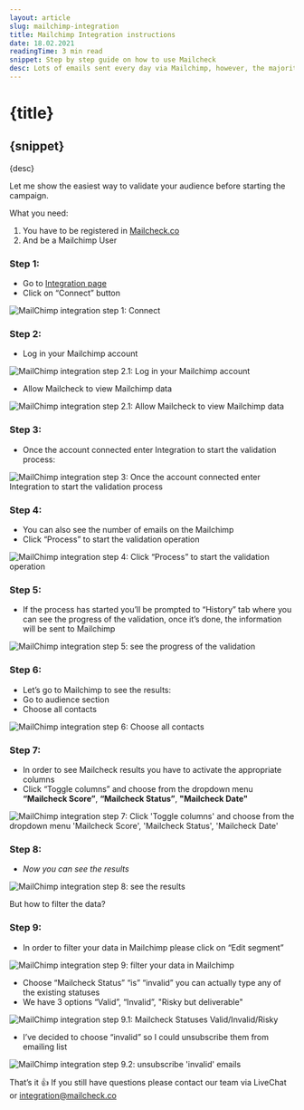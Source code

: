 ```yaml
---
layout: article
slug: mailchimp-integration
title: Mailchimp Integration instructions
date: 18.02.2021
readingTime: 3 min read
snippet: Step by step guide on how to use Mailcheck
desc: Lots of emails sent every day via Mailchimp, however, the majority of the emails got bounced. In order to prevent it, we’ve created Mailcheck.
---
```


# **{title}**

## {snippet}

{desc}

Let me show the easiest way to validate your audience before starting the campaign.

What you need:

1. You have to be registered in [Mailcheck.co](http://mailcheck.co/)
2. And be a Mailchimp User

### Step 1:

- Go to [Integration page](https://app.mailcheck.co/dashboard/integration)
- Click on “Connect” button

![MailChimp integration step 1: Connect](./step1.jpg)

### Step 2:

- Log in your Mailchimp account

![MailChimp integration step 2.1: Log in your Mailchimp account](./step2.jpg)

- Allow Mailcheck to view Mailchimp data

![MailChimp integration step 2.1: Allow Mailcheck to view Mailchimp data](./step2-1.jpg)

### Step 3:

- Once the account connected enter Integration to start the validation process:

![MailChimp integration step 3: Once the account connected enter Integration to start the validation process](./step3.jpg)

### Step 4:

- You can also see the number of emails on the Mailchimp
- Click “Process” to start the validation operation

![MailChimp integration step 4: Click “Process” to start the validation operation](./step4.jpg)

### Step 5:

- If the process has started you’ll be prompted to “History” tab where you can see the progress of the validation, once it’s done, the information will be sent to Mailchimp

![MailChimp integration step 5: see the progress of the validation](./step5.jpg)

### Step 6:

- Let’s go to Mailchimp to see the results:
- Go to audience section
- Choose all contacts

![MailChimp integration step 6: Choose all contacts](./step6.jpg)

### Step 7:

- In order to see Mailcheck results you have to activate the appropriate columns
- Click “Toggle columns” and choose from the dropdown menu **“Mailcheck Score”**, **“Mailcheck Status”**, **"Mailcheck Date"**

![MailChimp integration step 7: Click 'Toggle columns' and choose from the dropdown menu 'Mailcheck Score', 'Mailcheck Status', 'Mailcheck Date'](./step7.jpg)

### Step 8:

- _Now you can see the results_

![MailChimp integration step 8: see the results](./step8.jpg)

But how to filter the data?

### Step 9:

- In order to filter your data in Mailchimp please click on “Edit segment”

![MailChimp integration step 9: filter your data in Mailchimp](./step9.jpg)

- Choose “Mailcheck Status” “is” “invalid” you can actually type any of the existing statuses
- We have 3 options “Valid”, “Invalid”, "Risky but deliverable"

![MailChimp integration step 9.1: Mailcheck Statuses Valid/Invalid/Risky](./step9-1.jpg)

- I’ve decided to choose “invalid” so I could unsubscribe them from emailing list

![MailChimp integration step 9.2: unsubscribe 'invalid' emails](./step9-2.jpg)

That’s it &#128077;
If you still have questions please contact our team via LiveChat or [integration@mailcheck.co](mailto:integration@mailcheck.co)
